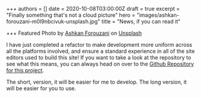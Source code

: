 +++
authors = []
date = 2020-10-08T03:00:00Z
draft = true
excerpt = "Finally something that's not a cloud picture"
hero = "images/ashkan-forouzani-m0l9nbcivuk-unsplash.jpg"
title = "News, if you can read it"

+++
Featured Photo by [Ashkan Forouzani](https://unsplash.com/@ashkfor121?utm_source=unsplash&utm_medium=referral&utm_content=creditCopyText) on [Unsplash](https://unsplash.com/s/photos/puzzle?utm_source=unsplash&utm_medium=referral&utm_content=creditCopyText)

I have just completed a refactor to make development more uniform across all the platforms involved, and ensure a standard experience in all of the site editors used to build this site! If you want to take a look at the repository to see what this means, you can always head on over to the [Github Repository for this project](github.com/ryanjbartley/gphugo "gphugo github repository").

The short, version, it will be easier for me to develop. The long version, it will be easier for you to use.